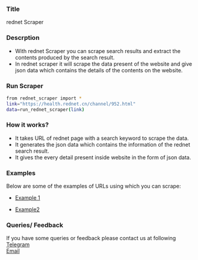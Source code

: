 ### Title

rednet Scraper

### Descrption

* With rednet Scraper you can scrape search results and extract the contents produced by the search result.
* In rednet scraper it will scrape the data present of the website and give json data which contains the details of the contents on the website.


### Run Scraper
```sh
from rednet_scraper import *
link="https://health.rednet.cn/channel/952.html"
data=run_rednet_scraper(link)
```

### How it works?
* It takes URL of rednet page with a search keyword to scrape the data.
* It generates the json data which contains the information of the rednet search result.
* It gives the every detail present inside website in the form of json data.


### Examples
Below are some of the examples of URLs using which you can scrape:

* [Example 1](https://health.rednet.cn/channel/971.html)

* [Example2](https://health.rednet.cn/channel/952.html)


### Queries/ Feedback
If you have some queries or feedback please contact us at following    
[Telegram](https://t.me/datakund)  
[Email](abhishek@datakund.com)









